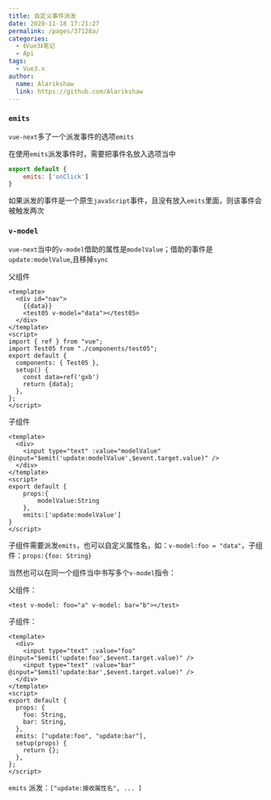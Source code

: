 ```yaml
---
title: 自定义事件派发
date: 2020-11-18 17:21:27
permalink: /pages/37128a/
categories:
  - 《Vue3》笔记
  - Api
tags: 
  - Vue3.x 
author: 
  name: Alarikshaw
  link: https://github.com/Alarikshaw
---
```


### `emits`

`vue-next`多了一个派发事件的选项`emits`

在使用`emits`派发事件时，需要把事件名放入选项当中

```js
export default {
	emits: ['onClick']
}
```

如果派发的事件是一个原生`javaScript`事件，且没有放入`emits`里面，则该事件会被触发两次

### `v-model`

`vue-next`当中的`v-model`借助的属性是`modelValue`；借助的事件是`update:modelValue`,且移掉`sync`

父组件

```vue
<template>
  <div id="nav">
    {{data}}
    <test05 v-model="data"></test05>
  </div>
</template>
<script>
import { ref } from "vue";
import Test05 from "./components/test05";
export default {
  components: { Test05 },
  setup() {
    const data=ref('gxb')
    return {data};
  },
};
</script>
```

子组件

```vue
<template>
  <div>
    <input type="text" :value="modelValue" @input="$emit('update:modelValue',$event.target.value)" />
  </div>
</template>
<script>
export default {
    props:{
        modelValue:String
    },
    emits:['update:modelValue']
}
</script>
```

子组件需要派发`emits`，也可以自定义属性名，如：`v-model:foo = "data"`，子组件：`props:{foo: String}`

当然也可以在同一个组件当中书写多个`v-model`指令：

父组件：

```vue
<test v-model: foo="a" v-model: bar="b"></test>
```

子组件：

```vue
<template>
  <div>
    <input type="text" :value="foo" @input="$emit('update:foo',$event.target.value)" />
    <input type="text" :value="bar" @input="$emit('update:bar',$event.target.value)" />
  </div>
</template>
<script>
export default {
  props: {
    foo: String,
    bar: String,
  },
  emits: ["update:foo", "update:bar"],
  setup(props) {
    return {};
  },
};
</script>
```

`emits` 派发：`["update:接收属性名", ... ]`